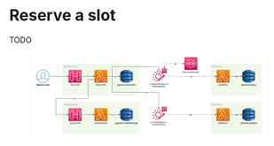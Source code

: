 # Reserve a slot

TODO

<figure><img src="../../../.gitbook/assets/Get-A-Room Solution 2.png" alt=""><figcaption></figcaption></figure>
